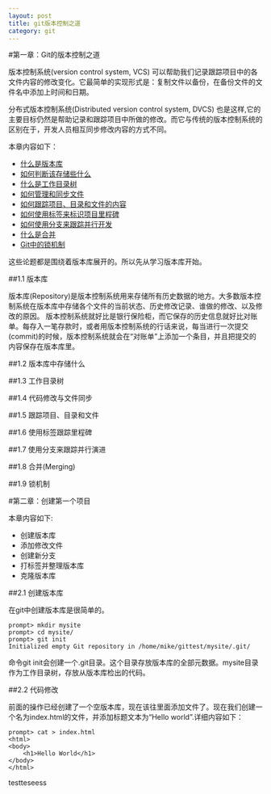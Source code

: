 ```yaml
---
layout: post
title: git版本控制之道
category: git
---
```


#第一章：Git的版本控制之道  

  版本控制系统(version control system, VCS) 可以帮助我们记录跟踪项目中的各文件内容的修改变化。它最简单的实现形式是：复制文件以备份，在备份文件的文件名中添加上时间和日期。
  
 分布式版本控制系统(Distributed version control system, DVCS) 也是这样,它的主要目标仍然是帮助记录和跟踪项目中所做的修改。而它与传统的版本控制系统的区别在于，开发人员相互同步修改内容的方式不同。
  
本章内容如下：

*  <a href='#1.1'>什么是版本库</a>
*  <a href='#1.2'>如何判断该存储些什么</a>
*  <a href='#1.3'>什么是工作目录树</a>
*  <a href='#1.4'>如何管理和同步文件</a>
*  <a href='#1.5'>如何跟踪项目、目录和文件的内容</a>
*  <a href='#1.6'>如何使用标签来标识项目里程碑</a>
*  <a href='#1.7'>如何使用分支来跟踪并行开发</a>
*  <a href='#1.8'>什么是合并</a>
*  <a href='#1.9'>Git中的锁机制</a>

这些论题都是围绕着版本库展开的。所以先从学习版本库开始。

##<a id='1.1'>1.1 版本库</a>  

版本库(Repository)是版本控制系统用来存储所有历史数据的地方。大多数版本控制系统在版本库中存储各个文件的当前状态、历史修改记录、谁做的修改、以及修改的原因。
版本控制系统就好比是银行保险柜，而它保存的历史信息就好比对账单。每存入一笔存款时，或者用版本控制系统的行话来说，每当进行一次提交(commit)的时候，版本控制系统就会在“对账单”上添加一个条目，并且把提交的内容保存在版本库里。

##<a id='1.2'>1.2 版本库中存储什么</a>

##<a id='1.3'>1.3 工作目录树</a>

##<a id='1.4'>1.4 代码修改与文件同步</a>

##<a id='1.5'>1.5 跟踪项目、目录和文件</a>

##<a id='1.6'>1.6 使用标签跟踪里程碑</a>

##<a id='1.7'>1.7 使用分支来跟踪并行演进</a>

##<a id='1.8'>1.8 合并(Merging)</a>

##<a id='1.9'>1.9 锁机制</a>
  


#第二章：创建第一个项目  

本章内容如下:

* 创建版本库
* 添加修改文件
* 创建新分支
* 打标签并整理版本库
* 克隆版本库

##2.1 创建版本库

在git中创建版本库是很简单的。


	prompt> mkdir mysite
	prompt> cd mysite/
	prompt> git init 
	Initialized empty Git repository in /home/mike/gittest/mysite/.git/

命令git init会创建一个.git目录。这个目录存放版本库的全部元数据。mysite目录作为工作目录树，存放从版本库检出的代码。

##2.2 代码修改

前面的操作已经创建了一个空版本库，现在该往里面添加文件了。现在我们创建一个名为index.html的文件，并添加标题文本为“Hello world”.详细内容如下：

	prompt> cat > index.html
	<html>
	<body>
        <h1>Hello World</h1>
    </body>
    </html>


testteseess
	
